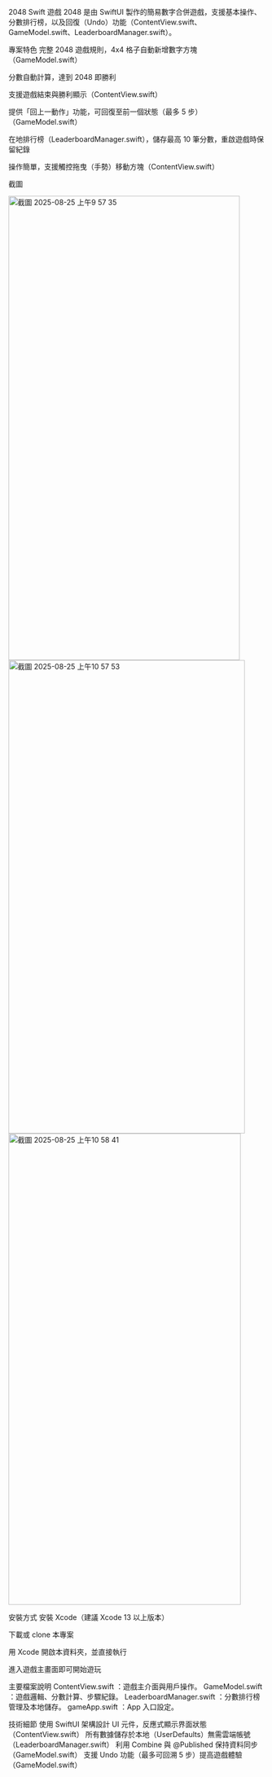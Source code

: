 2048 Swift 遊戲
2048 是由 SwiftUI 製作的簡易數字合併遊戲，支援基本操作、分數排行榜，以及回復（Undo）功能（ContentView.swift、GameModel.swift、LeaderboardManager.swift）。

專案特色
完整 2048 遊戲規則，4x4 格子自動新增數字方塊（GameModel.swift）

分數自動計算，達到 2048 即勝利

支援遊戲結束與勝利顯示（ContentView.swift）

提供「回上一動作」功能，可回復至前一個狀態（最多 5 步）（GameModel.swift）

在地排行榜（LeaderboardManager.swift），儲存最高 10 筆分數，重啟遊戲時保留紀錄

操作簡單，支援觸控拖曳（手勢）移動方塊（ContentView.swift）

截圖

<img width="454" height="912" alt="截圖 2025-08-25 上午9 57 35" src="https://github.com/user-attachments/assets/03a6e6a8-70a0-4acf-bf6a-b842e7869527" />
<img width="464" height="930" alt="截圖 2025-08-25 上午10 57 53" src="https://github.com/user-attachments/assets/ea7e2c56-b33d-4f24-b027-ace373c650df" />
<img width="456" height="926" alt="截圖 2025-08-25 上午10 58 41" src="https://github.com/user-attachments/assets/7e18446a-947d-4f27-acee-49f543b6ccf9" />


安裝方式
安裝 Xcode（建議 Xcode 13 以上版本）

下載或 clone 本專案

用 Xcode 開啟本資料夾，並直接執行

進入遊戲主畫面即可開始遊玩

主要檔案說明
ContentView.swift ：遊戲主介面與用戶操作。
GameModel.swift ：遊戲邏輯、分數計算、步驟紀錄。
LeaderboardManager.swift ：分數排行榜管理及本地儲存。
gameApp.swift ：App 入口設定。

技術細節
使用 SwiftUI 架構設計 UI 元件，反應式顯示界面狀態（ContentView.swift）
所有數據儲存於本地（UserDefaults）無需雲端帳號（LeaderboardManager.swift）
利用 Combine 與 @Published 保持資料同步（GameModel.swift）
支援 Undo 功能（最多可回溯 5 步）提高遊戲體驗（GameModel.swift）
